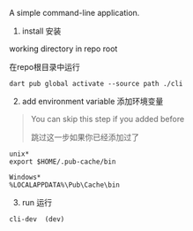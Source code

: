 A simple command-line application.


1. install 安装
   
working directory in repo root

在repo根目录中运行

```shell
dart pub global activate --source path ./cli  
```

   
2. add environment variable 添加环境变量

> You can skip this step if you added before
> 
> 跳过这一步如果你已经添加过了

```text
unix*
export $HOME/.pub-cache/bin

Windows*
%LOCALAPPDATA%\Pub\Cache\bin
```

3. run 运行

```shell
cli-dev  (dev)
```